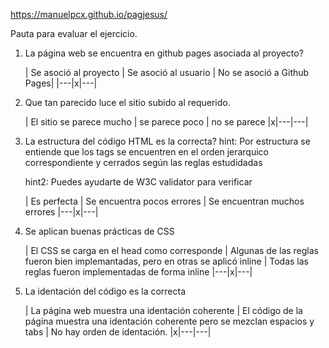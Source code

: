 https://manuelpcx.github.io/pagjesus/

Pauta para evaluar el ejercicio.

1. La página web se encuentra en github pages asociada al proyecto?
	
	| Se asoció al proyecto | Se asoció al usuario | No se asoció a Github Pages|
	|---|x|---|
 
2. Que tan parecido luce el sitio subido al requerido.

	| El sitio se parece mucho | se parece poco | no se parece
|x|---|---|


3. La estructura del código HTML es la correcta?
	hint: Por estructura se entiende que los tags se encuentren en el orden jerarquico correspondiente y cerrados según las reglas estudidadas
	
	hint2: Puedes ayudarte de W3C validator para verificar

	| Es perfecta | Se encuentra pocos errores | Se encuentran muchos errores 
	|---|x|---|

4. Se aplican buenas prácticas de CSS 

	| El CSS se carga en el head como corresponde | Algunas de las reglas fueron bien implemantadas, pero en otras se aplicó inline | Todas las reglas fueron implementadas de forma inline
	|---|x|---|

5. La identación del código es la correcta

	| La página web muestra una identación coherente | El código de la página muestra una identación coherente pero se mezclan espacios y tabs | No hay orden de identación.
	|x|---|---|